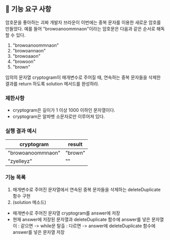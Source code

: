 ## 🚀 기능 요구 사항

암호문을 좋아하는 괴짜 개발자 브라운이 이번에는 중복 문자를 이용한 새로운 암호를 만들었다. 예를 들어 "browoanoommnaon"이라는 암호문은 다음과 같은 순서로 해독할 수 있다.

1. "browoanoommnaon"
2. "browoannaon"
3. "browoaaon"
4. "browoon"
5. "brown"

임의의 문자열 cryptogram이 매개변수로 주어질 때, 연속하는 중복 문자들을 삭제한 결과를 return 하도록 solution 메서드를 완성하라.

### 제한사항

- cryptogram은 길이가 1 이상 1000 이하인 문자열이다.
- cryptogram은 알파벳 소문자로만 이루어져 있다.

### 실행 결과 예시

| cryptogram        | result  |
| ----------------- | ------- |
| "browoanoommnaon" | "brown" |
| "zyelleyz"        | ""      |


### 기능 목록
1. 매개변수로 주어진 문자열에서 연속된 중복 문자들을 삭제하는 deleteDuplicate 함수 구현
2. (solution 메소드)
-  매개변수로 주어진 문자열 cryptogram를 answer에 저장
-  현재 answer에 저장된 문자열과 deleteDuplicate 함수에 answer를 넣은 문자열이 
: 같으면 -> while문 탈출
: 다르면 -> answer에 deleteDuplicate 함수에 answer를 넣은 문자열 저장


